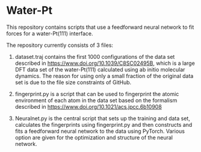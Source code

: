 # Water-Pt

This repository contains scripts that use a feedforward neural network to fit forces for a water-Pt(111) interface. 

The repository currently consists of 3 files:

1) dataset.traj contains the first 1000 configurations of the data set described in https://www.doi.org/10.1039/C8SC02495B, 
which is a large DFT data set of the water-Pt(111) calculated using ab initio molecular dynamics. The reason for using only a small fraction
of the original data set is due to the file size constraints of GitHub. 

2) fingerprint.py is a script that can be used to fingerprint the atomic environment of each atom in the data set based on the
formalism described in https://www.doi.org/10.1021/acs.jpcc.6b10908

3) Neuralnet.py is the central script that sets up the training and data set, calculates the fingerprints using fingerprint.py 
and then constructs and fits a feedforward neural network to the data using PyTorch. Various option are given for the optimization
and structure of the neural network. 
